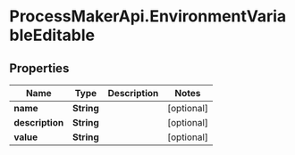 # ProcessMakerApi.EnvironmentVariableEditable

## Properties

Name | Type | Description | Notes
------------ | ------------- | ------------- | -------------
**name** | **String** |  | [optional] 
**description** | **String** |  | [optional] 
**value** | **String** |  | [optional] 


